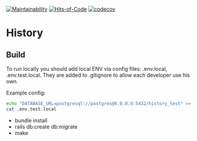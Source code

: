 [![Maintainability](https://codeclimate.com/github/HeavyTechRuby/history.png)](https://codeclimate.com/github/HeavyTechRuby/history)
[![Hits-of-Code](https://hitsofcode.com/github/HeavyTechRuby/history?branch=main)](https://hitsofcode.com/github/HeavyTechRuby/history/view?branch=main)
[![codecov](https://codecov.io/gh/HeavyTechRuby/history/graph/badge.svg?token=T46MLVIHEE)](https://codecov.io/gh/HeavyTechRuby/history)

# History

## Build

To run locally you should add local ENV via config files: .env.local, .env.test.local. They are added to .gitignore to allow each developer use his own. 

Example config:

```bash
echo "DATABASE_URL=postgresql://postgres@0.0.0.0:5432/history_test" >> .env.test.local
cat .env.test.local
```

* bundle install
* rails db:create db:migrate
* make

